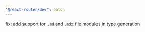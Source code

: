 ```yaml
---
"@react-router/dev": patch
---
```


fix: add support for `.md` and `.mdx` file modules in type generation
